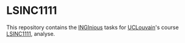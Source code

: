 # LSINC1111

This repository contains the [INGInious](https://www.inginious.org) tasks for [UCLouvain](https://www.uclouvain.be)'s course [LSINC1111](https://uclouvain.be/en-cours-2021-lsinc1111), analyse. 
